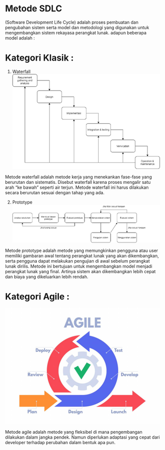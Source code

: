 # Metode SDLC 
(Software Development Life Cycle) adalah proses pembuatan dan pengubahan sistem serta model dan metodologi yang digunakan untuk mengembangkan sistem rekayasa perangkat lunak.
adapun beberapa model adalah :
# Kategori Klasik :
1. Waterfall 
![Waterfall](gambar/Metode-SDLC-Waterfall.png)

Metode waterfall adalah metode kerja yang menekankan fase-fase yang berurutan dan sistematis. Disebut waterfall karena proses mengalir satu arah “ke bawah” seperti air terjun. Metode waterfall ini harus dilakukan secara berurutan sesuai dengan tahap yang ada.

2. Prototype
![Prototype](gambar/Metode-SDLC-Prototype.png)

Metode prototype adalah metode yang memungkinkan pengguna atau user memiliki gambaran awal tentang perangkat lunak yang akan dikembangkan, serta pengguna dapat melakukan pengujian di awal sebelum perangkat lunak dirilis.
Metode ini bertujuan untuk mengembangkan model menjadi perangkat lunak yang final. Artinya sistem akan dikembangkan lebih cepat dan biaya yang dikeluarkan lebih rendah.

# Kategori Agile :
![Agile](gambar/Agile.jpg)

Metode agile adalah metode yang fleksibel di mana pengembangan dilakukan dalam jangka pendek. Namun diperlukan adaptasi yang cepat dari developer terhadap perubahan dalam bentuk apa pun.

